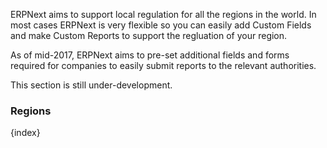 <!-- add-breadcrumbs -->
ERPNext aims to support local regulation for all the regions in the world. In most cases ERPNext is very flexible so you can easily add Custom Fields and make Custom Reports to support the regluation of your region.

As of mid-2017, ERPNext aims to pre-set additional fields and forms required for companies to easily submit reports to the relevant authorities.

This section is still under-development.

### Regions

{index}
